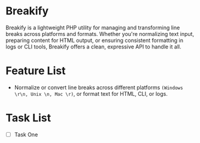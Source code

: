 # Breakify
Breakify is a lightweight PHP utility for managing and transforming line breaks across platforms and formats.
Whether you're normalizing text input, preparing content for HTML output, or ensuring consistent formatting in 
logs or CLI tools, Breakify offers a clean, expressive API to handle it all.  


# Feature List

- Normalize or convert line breaks across different platforms `(Windows \r\n, Unix \n, Mac \r)`, 
  or format text for HTML, CLI, or logs.


# Task List 

- [ ] Task One 